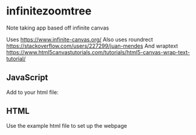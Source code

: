 # infinitezoomtree
Note taking app based off infinite canvas

Uses https://www.infinite-canvas.org/
Also uses roundrect https://stackoverflow.com/users/227299/juan-mendes
And wraptext https://www.html5canvastutorials.com/tutorials/html5-canvas-wrap-text-tutorial/

## JavaScript
Add to your html file:

<script src="https://cdn.jsdelivr.net/npm/ef-infinite-canvas@0.5.0-alpha/dist/infinite-canvas.js"></script>

<script src="https://cdn.jsdelivr.net/gh/ruchirlives/infinitezoomtree/zoom-tree.js"></script>

## HTML
Use the example html file to set up the webpage
